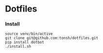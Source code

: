 # Dotfiles

### Install
```shell
source venv/bin/active
git clone git@github.com:tonsh/dotfiles.git
pip install dotbot
./install.sh
```
